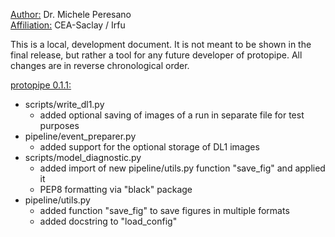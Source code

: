 <ins>Author:</ins> Dr. Michele Peresano  
<ins>Affiliation:</ins> CEA-Saclay / Irfu

This is a local, development document.
It is not meant to be shown in the final release, but rather a tool for any future developer of protopipe.
All changes are in reverse chronological order.

<ins>protopipe 0.1.1:</ins>

* scripts/write_dl1.py
  - added optional saving of images of a run in separate file for test purposes
* pipeline/event_preparer.py
  - added support for the optional storage of DL1 images
* scripts/model_diagnostic.py
  - added import of new pipeline/utils.py function "save_fig" and applied it
  - PEP8 formatting via "black" package
* pipeline/utils.py
  - added function "save_fig" to save figures in multiple formats
  - added docstring to "load_config"
